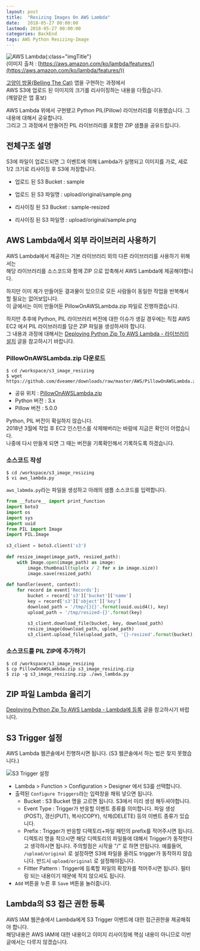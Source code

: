 ```yaml
---
layout: post
title:  "Resizing Images On AWS Lambda"
date:   2018-05-27 00:00:00
lastmod: 2018-05-27 00:00:00 
categories: BackEnd
tags: AWS Python Resizing-Image
---
```


![AWS Lambda](https://d1.awsstatic.com/Digital%20Marketing/House/PAC/2up/PAC-Q4_House-Ads_Lambda_2up.62dc7e19b7b2e0a2c06821594c31f1ce00a6bdda.png){:class="imgTitle"}  
(이미지 출처 : [https://aws.amazon.com/ko/lambda/features/](https://aws.amazon.com/ko/lambda/features/))  

[고양이 방울(Belling The Cat)](https://play.google.com/store/apps/details?id=com.dveamer.goso) 앱을 구현하는 과정에서  
AWS S3에 업로드 된 이미지의 크기를 리사이징하는 내용을 다뤘습니다.  
(깨알같은 앱 홍보)  


AWS Lambda 위에서 구현됐고 Python PIL(Pillow) 라이브러리를 이용했습니다. 그 내용에 대해서 공유합니다.  
그리고 그 과정에서 만들어진 PIL 라이브러리를 포함한 ZIP 샘플을 공유드립니다.  

<!--more-->

## 전체구조 설명

S3에 파일이 업로드되면 그 이벤트에 의해 Lambda가 실행되고 이미지를 가로, 세로 1/2 크기로 리사이징 후 S3에 저장합니다.  

  * 업로드 된 S3 Bucket : sample
  * 업로드 된 S3 파일명 : upload/original/sample.png

  * 리사이징 된 S3 Bucket : sample-resized
  * 리사이징 된 S3 파일명 : upload/original/sample.png

## AWS Lambda에서 외부 라이브러리 사용하기

AWS Lambda에서 제공하는 기본 라이브러리 외의 다른 라이브러리를 사용하기 위해서는  
해당 라이브러리를 소스코드와 함께 ZIP 으로 압축해서 AWS Lambda에 제공해야합니다.  

하지만 이미 제가 만들어둔 결과물이 있으므로 모든 사람들이 동일한 작업을 반복해서 할 필요는 없어보입니다.  
이 글에서는 이미 만들어둔 PillowOnAWSLambda.zip 파일로 진행하겠습니다.  

하지만 추후에 Python, PIL 라이브러리 버전에 대한 이슈가 생길 경우에는 직접 AWS EC2 에서 PIL 라이브러리를 담은 ZIP 파일을 생성하셔야 합니다.  
그 내용과 과정에 대해서는 [Deploying Python Zip To AWS Lambda - 라이브러리 설치](/backend/AwsLambdaUsingPythonZip) 글을 참고하시기 바랍니다.  

### PillowOnAWSLambda.zip 다운로드 

~~~terminal
$ cd /workspace/s3_image_resizing
$ wget https://github.com/dveamer/downloads/raw/master/AWS/PillowOnAWSLambda.zip
~~~

  * 공유 위치 : [PillowOnAWSLambda.zip](https://github.com/dveamer/downloads/blob/master/AWS/PillowOnAWSLambda.zip)
  * Python 버전 : 3.x
  * Pillow 버전 : 5.0.0

Python, PIL 버전이 확실하지 않습니다.  
2018년 3월에 작업 후 EC2 인스턴스를 삭제해버리는 바람에 지금은 확인이 어렵습니다.  
나중에 다시 만들게 되면 그 때는 버전을 기록확인해서 기록하도록 하겠습니다.  

### 소스코드 작성

~~~terminal
$ cd /workspace/s3_image_resizing
$ vi aws_lambda.py
~~~

```aws_labmda.py```라는 파일을 생성하고 아래의 샘플 소스코드를 입력합니다.  

~~~python
from __future__ import print_function
import boto3
import os
import sys
import uuid
from PIL import Image
import PIL.Image
     
s3_client = boto3.client('s3')
     
def resize_image(image_path, resized_path):
    with Image.open(image_path) as image:
        image.thumbnail(tuple(x / 2 for x in image.size))
        image.save(resized_path)
     
def handler(event, context):
    for record in event['Records']:
        bucket = record['s3']['bucket']['name']
        key = record['s3']['object']['key'] 
        download_path = '/tmp/{}{}'.format(uuid.uuid4(), key)
        upload_path = '/tmp/resized-{}'.format(key)
        
        s3_client.download_file(bucket, key, download_path)
        resize_image(download_path, upload_path)
        s3_client.upload_file(upload_path, '{}-resized'.format(bucket), key)
~~~


### 소스코드를 PIL ZIP에 추가하기

~~~terminal
$ cd /workspace/s3_image_resizing
$ cp PillowOnAWSLambda.zip s3_image_resizing.zip
$ zip -g s3_image_resizing.zip ./aws_lambda.py
~~~

## ZIP 파일 Lambda 올리기 

[Deploying Python Zip To AWS Lambda - Lambda에 등록](/backend/AwsLambdaUsingPythonZip) 글을 참고하시기 바랍니다.  

## S3 Trigger 설정

AWS Lambda 웹콘솔에서 진행하시면 됩니다. (S3 웹콘솔에서 하는 법은 찾지 못했습니다.)  


![S3 Trigger 설정](https://lh3.googleusercontent.com/bXgYWT-V-6o1RXOwLbp6ZrterDkg_KZOirzNgtRxIQkeqh6xIKziwh2GOpKzV6UEN7Od7AXBE6X5BwteRdouzDOUd12Ecjj8qoH0OfIAcz6O6nCdTZ5i497ly83kYMxbY6OaLaHw_qy3HNEud0CBY92Jst31lbS15Njmj77qztdcT96jD943JLzXqF0thDIT1Lr-3xVkb8b5wjp7J6DsngLtsBeHZPLrCSOKf-PLIDQJjvKYNun6wQK7GguQelicdN9pq5VqKZ3AWXZwD9w5-FJDSzdzXRBOS_StsAPb6kjW2EJag0kPw-WHHnUKM2InhvVsVMu2rr4JXaEQGW1SDL4Z7621z-pvTKUd7kb9DU2e1iPXTYnznOJQgXYO5LbBpC1JzQYSFF118mNT0-1IIcxG_2Ch1Wocg4V52h4LvHBw46G182rOUXNM439i__0I5CAHs084BaMMrvIL5tSnkMGqgFGm26J0VvTCT_J-HD7BjW3XubXWd0THY8ApW8JQebA50SXLiJ8FAbMXLMibxVeaIiCyQZ37__ofjH9xriFInUm5yU2Q0f6DrF-N6EkTWUD1rHtA84BVJs6MHzt8248g-qVXhxNorAf6w2wi2jogGao1KFaLyhitFzyws5-PJ9YC16AqQ8qNO6S2oVU4WlonWfMrQv26=w1595-h893-no)  


  * Lambda > Function > Configuration > Designer 에서 S3를 선택합니다.  
  * 출력된 ```Configure Triggers```라는 입력창을 채워 넣으면 됩니다.  
    - Bucket : S3 Bucket 명을 고르면 됩니다. S3에서 미리 생성 해두셔야합니다.  
    - Event Type : Trigger가 반응할 이벤트 종류를 의미합니다. 파일 생성(POST), 갱신(PUT), 복사(COPY), 삭제(DELETE) 등의 이벤트 종류가 있습니다.  
    - Prefix : Trigger가 반응할 디렉토리+파일 패턴의 prefix를 적어주시면 됩니다. 디렉토리 명을 적으시면 해당 디렉토리의 파일들에 대해서 Trigger가 동작한다고 생각하시면 됩니다. 주의할점은 시작을 "/" 로 하면 안됩니다. 예를들어, ```/upload/original``` 로 설정하면 S3에 파일을 올려도 trigger가 동작하지 않습니다. 반드시 ```upload/original``` 로 설정해야됩니다.  
    - Filtter Pattern : Trigger에 등록할 파일의 확장자를 적어주시면 됩니다. 필터링 되는 내용이기 때문에 적지 않으셔도 됩니다.  
   * ```Add``` 버튼을 누른 후 ```Save``` 버튼을 눌러줍니다.  

##  Lambda의 S3 접근 권한 등록 

AWS IAM 웹콘솔에서 Lambda에게 S3 Trigger 이벤트에 대한 접근권한을 제공해줘야 합니다.  
해당내용은 AWS IAM에 대한 내용이고 이미지 리사이징에 핵심 내용이 아니므로 이번 글에서는 다루지 않겠습니다.  

